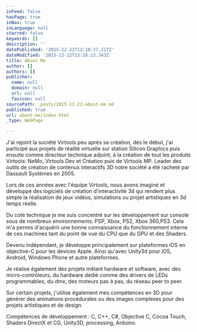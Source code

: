 ```yaml
---
inFeed: false
hasPage: true
inNav: true
inLanguage: null
starred: false
keywords: []
description: ''
datePublished: '2015-12-22T13:18:27.217Z'
dateModified: '2015-12-22T13:18:13.343Z'
title: About Me
author: []
authors: []
publisher:
  name: null
  domain: null
  url: null
  favicon: null
sourcePath: _posts/2015-12-22-about-me.md
published: true
url: about-me/index.html
_type: WebPage

---
```

J'ai rejoint la société Virtools peu après sa création, dès le début, j'ai  participé  aux projets de réalité virtuelle sur station Silicon Graphics puis ensuite comme directeur technique adjoint, à  la création de tout les produits Virtools: NeMo, Virtools Dev et Création puis de Virtools MP. Leader des outils de création de contenus interactifs 3D notre société a été racheté par Dassault Systèmes en 2005\.  

Lors de ces années  avec l'équipe Virtools, nous avons imaginé et développé des logiciels de création d'interactivité 3d qui rendent plus simple la réalisation de jeux vidéos, simulations ou projet artistiques en 3d temps réelle.

Du coté  technique je me suis concentré sur les développement sur console sous de nombreux environnements: PSP, Xbox, PS2, Xbox 360,PS3\. Cela m'a permis d'acquérir une bonne connaissance du fonctionnement interne de ces machines tant du point de vue du CPU que du GPU et des Shaders.

Devenu indépendant, je développe principalement sur plateformes iOS en objective-C pour les devices Apple. Ainsi qu'avec Unity3d pour iOS, Android, Windows Phone et autre plateformes. 

Je réalise également des projets mêlant hardware et software, avec des micro-contrôleurs, du hardware dédié comme des drivers de LEDs programmables, du dmx, des moteurs pas à pas, du réseau peer to peer.

Sur certain projets, j'utilise également mes compétences en 3D pour générer des animations procédurales ou des images complexes pour des projets artistiques et de design.

Compétences de développement : C, C++, C\#, Objective C, Cocoa Touch, Shaders DirectX et CG, Unity3D, processing, Arduino.
